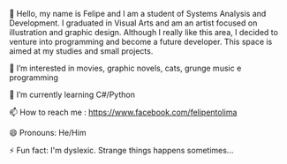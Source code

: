 👋 Hello, my name is Felipe and I am a student of Systems Analysis and Development.
I graduated in Visual Arts and am an artist focused on illustration and graphic design.
Although I really like this area, I decided to venture into programming and become a future developer.
This space is aimed at my studies and small projects.

👀 I’m interested in movies, graphic novels, cats, grunge music e programming

🌱 I’m currently learning C#/Python

📫 How to reach me : https://www.facebook.com/felipentolima

😄 Pronouns: He/Him

⚡ Fun fact: I'm dyslexic. Strange things happens sometimes...
